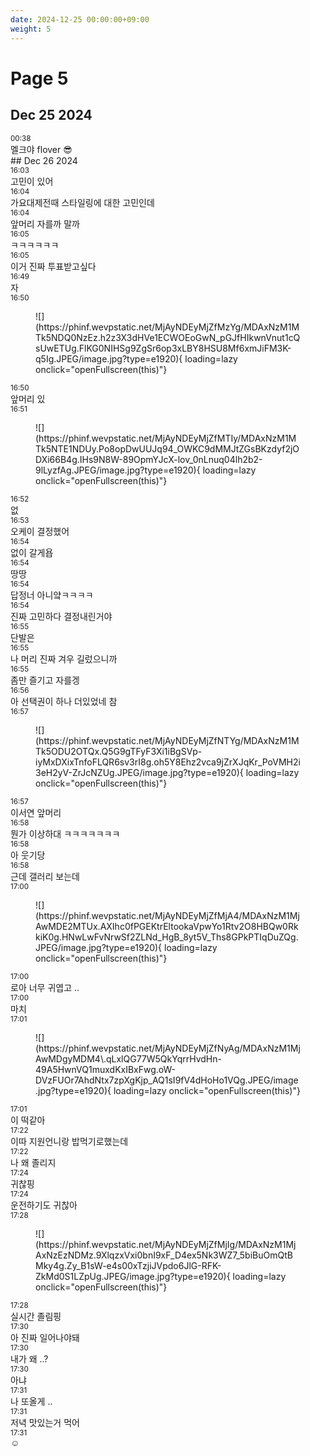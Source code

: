 ```yaml
---
date: 2024-12-25 00:00:00+09:00
weight: 5
---
```


# Page 5

## Dec 25 2024

<div class="message" markdown="1">
<div class="message-date" markdown="1">
<small>00:38</small>
</div>
<div markdown="1">
멜크야 flover 😎
</div>
</div>
## Dec 26 2024

<div class="message" markdown="1">
<div class="message-date" markdown="1">
<small>16:03</small>
</div>
<div markdown="1">
고민이 있어
</div>
</div>
<div class="message" markdown="1">
<div class="message-date" markdown="1">
<small>16:04</small>
</div>
<div markdown="1">
가요대제전때 스타일링에 대한 고민인데
</div>
</div>
<div class="message" markdown="1">
<div class="message-date" markdown="1">
<small>16:04</small>
</div>
<div markdown="1">
앞머리 자를까 말까
</div>
</div>
<div class="message" markdown="1">
<div class="message-date" markdown="1">
<small>16:05</small>
</div>
<div markdown="1">
ㅋㅋㅋㅋㅋㅋ
</div>
</div>
<div class="message" markdown="1">
<div class="message-date" markdown="1">
<small>16:05</small>
</div>
<div markdown="1">
이거 진짜 투표받고싶다
</div>
</div>
<div class="message" markdown="1">
<div class="message-date" markdown="1">
<small>16:49</small>
</div>
<div markdown="1">
자
</div>
</div>
<div class="message" markdown="1">
<div class="message-date" markdown="1">
<small>16:50</small>
</div>
<div markdown="1">
<figure class="msg-media" markdown="1">
![](https://phinf.wevpstatic.net/MjAyNDEyMjZfMzYg/MDAxNzM1MTk5NDQ0NzEz.h2z3X3dHVe1ECWOEoGwN_pGJfHIkwnVnut1cQsUwETUg.FlKG0NIHSg9ZgSr6op3xLBY8HSU8Mf6xmJiFM3K-q5Ig.JPEG/image.jpg?type=e1920){ loading=lazy onclick="openFullscreen(this)"}
</figure>
</div>
</div>
<div class="message" markdown="1">
<div class="message-date" markdown="1">
<small>16:50</small>
</div>
<div markdown="1">
앞머리 있
</div>
</div>
<div class="message" markdown="1">
<div class="message-date" markdown="1">
<small>16:51</small>
</div>
<div markdown="1">
<figure class="msg-media" markdown="1">
![](https://phinf.wevpstatic.net/MjAyNDEyMjZfMTIy/MDAxNzM1MTk5NTE1NDUy.Po8opDwUUJq94_OWKC9dMMJtZGsBKzdyf2jODXi66B4g.IHs9N8W-89OpmYJcX-lov_0nLnuq04lh2b2-9lLyzfAg.JPEG/image.jpg?type=e1920){ loading=lazy onclick="openFullscreen(this)"}
</figure>
</div>
</div>
<div class="message" markdown="1">
<div class="message-date" markdown="1">
<small>16:52</small>
</div>
<div markdown="1">
없
</div>
</div>
<div class="message" markdown="1">
<div class="message-date" markdown="1">
<small>16:53</small>
</div>
<div markdown="1">
오케이 결정했어
</div>
</div>
<div class="message" markdown="1">
<div class="message-date" markdown="1">
<small>16:54</small>
</div>
<div markdown="1">
없이 갈게욥
</div>
</div>
<div class="message" markdown="1">
<div class="message-date" markdown="1">
<small>16:54</small>
</div>
<div markdown="1">
땅땅
</div>
</div>
<div class="message" markdown="1">
<div class="message-date" markdown="1">
<small>16:54</small>
</div>
<div markdown="1">
답정너 아니얔ㅋㅋㅋㅋ
</div>
</div>
<div class="message" markdown="1">
<div class="message-date" markdown="1">
<small>16:54</small>
</div>
<div markdown="1">
진짜 고민하다 결정내린거야
</div>
</div>
<div class="message" markdown="1">
<div class="message-date" markdown="1">
<small>16:55</small>
</div>
<div markdown="1">
단발은
</div>
</div>
<div class="message" markdown="1">
<div class="message-date" markdown="1">
<small>16:55</small>
</div>
<div markdown="1">
나 머리 진짜 겨우 길렀으니까
</div>
</div>
<div class="message" markdown="1">
<div class="message-date" markdown="1">
<small>16:55</small>
</div>
<div markdown="1">
좀만 즐기고 자를겡
</div>
</div>
<div class="message" markdown="1">
<div class="message-date" markdown="1">
<small>16:56</small>
</div>
<div markdown="1">
아 선택권이 하나 더있었네 참
</div>
</div>
<div class="message" markdown="1">
<div class="message-date" markdown="1">
<small>16:57</small>
</div>
<div markdown="1">
<figure class="msg-media" markdown="1">
![](https://phinf.wevpstatic.net/MjAyNDEyMjZfNTYg/MDAxNzM1MTk5ODU2OTQx.Q5G9gTFyF3Xi1iBgSVp-iyMxDXixTnfoFLQR6sv3rI8g.oh5Y8Ehz2vca9jZrXJqKr_PoVMH2i3eH2yV-ZrJcNZUg.JPEG/image.jpg?type=e1920){ loading=lazy onclick="openFullscreen(this)"}
</figure>
</div>
</div>
<div class="message" markdown="1">
<div class="message-date" markdown="1">
<small>16:57</small>
</div>
<div markdown="1">
이서연 앞머리
</div>
</div>
<div class="message" markdown="1">
<div class="message-date" markdown="1">
<small>16:58</small>
</div>
<div markdown="1">
뭔가 이상하대 ㅋㅋㅋㅋㅋㅋㅋ
</div>
</div>
<div class="message" markdown="1">
<div class="message-date" markdown="1">
<small>16:58</small>
</div>
<div markdown="1">
아 웃기당
</div>
</div>
<div class="message" markdown="1">
<div class="message-date" markdown="1">
<small>16:58</small>
</div>
<div markdown="1">
근데 갤러리 보는데
</div>
</div>
<div class="message" markdown="1">
<div class="message-date" markdown="1">
<small>17:00</small>
</div>
<div markdown="1">
<figure class="msg-media" markdown="1">
![](https://phinf.wevpstatic.net/MjAyNDEyMjZfMjA4/MDAxNzM1MjAwMDE2MTUx.AXIhc0fPGEKtrEltookaVpwYo1Rtv2O8HBQw0RkkiK0g.HNwLwFvNrwSf2ZLNd_HgB_8yt5V_Ths8GPkPTIqDuZQg.JPEG/image.jpg?type=e1920){ loading=lazy onclick="openFullscreen(this)"}
</figure>
</div>
</div>
<div class="message" markdown="1">
<div class="message-date" markdown="1">
<small>17:00</small>
</div>
<div markdown="1">
로아 너무 귀엽고 ..
</div>
</div>
<div class="message" markdown="1">
<div class="message-date" markdown="1">
<small>17:00</small>
</div>
<div markdown="1">
마치
</div>
</div>
<div class="message" markdown="1">
<div class="message-date" markdown="1">
<small>17:01</small>
</div>
<div markdown="1">
<figure class="msg-media" markdown="1">
![](https://phinf.wevpstatic.net/MjAyNDEyMjZfNyAg/MDAxNzM1MjAwMDgyMDM4\.qLxlQG77W5QkYqrrHvdHn-49A5HwnVQ1muxdKxIBxFwg.oW-DVzFUOr7AhdNtx7zpXgKjp_AQ1sI9fV4dHoHo1VQg.JPEG/image.jpg?type=e1920){ loading=lazy onclick="openFullscreen(this)"}
</figure>
</div>
</div>
<div class="message" markdown="1">
<div class="message-date" markdown="1">
<small>17:01</small>
</div>
<div markdown="1">
이 떡같아
</div>
</div>
<div class="message" markdown="1">
<div class="message-date" markdown="1">
<small>17:22</small>
</div>
<div markdown="1">
이따 지원언니랑 밥먹기로했는데
</div>
</div>
<div class="message" markdown="1">
<div class="message-date" markdown="1">
<small>17:22</small>
</div>
<div markdown="1">
나 왜 졸리지
</div>
</div>
<div class="message" markdown="1">
<div class="message-date" markdown="1">
<small>17:24</small>
</div>
<div markdown="1">
귀찮핑
</div>
</div>
<div class="message" markdown="1">
<div class="message-date" markdown="1">
<small>17:24</small>
</div>
<div markdown="1">
운전하기도 귀찮아
</div>
</div>
<div class="message" markdown="1">
<div class="message-date" markdown="1">
<small>17:28</small>
</div>
<div markdown="1">
<figure class="msg-media" markdown="1">
![](https://phinf.wevpstatic.net/MjAyNDEyMjZfMjIg/MDAxNzM1MjAxNzEzNDMz.9XlqzxVxi0bnI9xF_D4ex5Nk3WZ7_5biBuOmQtBMky4g.Zy_B1sW-e4s00xTzjiJVpdo6JlG-RFK-ZkMd0S1LZpUg.JPEG/image.jpg?type=e1920){ loading=lazy onclick="openFullscreen(this)"}
</figure>
</div>
</div>
<div class="message" markdown="1">
<div class="message-date" markdown="1">
<small>17:28</small>
</div>
<div markdown="1">
실시간 졸림핑
</div>
</div>
<div class="message" markdown="1">
<div class="message-date" markdown="1">
<small>17:30</small>
</div>
<div markdown="1">
아 진짜 일어나야돼
</div>
</div>
<div class="message" markdown="1">
<div class="message-date" markdown="1">
<small>17:30</small>
</div>
<div markdown="1">
내가 왜 ..?
</div>
</div>
<div class="message" markdown="1">
<div class="message-date" markdown="1">
<small>17:30</small>
</div>
<div markdown="1">
아냐
</div>
</div>
<div class="message" markdown="1">
<div class="message-date" markdown="1">
<small>17:31</small>
</div>
<div markdown="1">
나 또올게 ..
</div>
</div>
<div class="message" markdown="1">
<div class="message-date" markdown="1">
<small>17:31</small>
</div>
<div markdown="1">
저녁 맛있는거 먹어
</div>
</div>
<div class="message" markdown="1">
<div class="message-date" markdown="1">
<small>17:31</small>
</div>
<div markdown="1">
☺️
</div>
</div>
